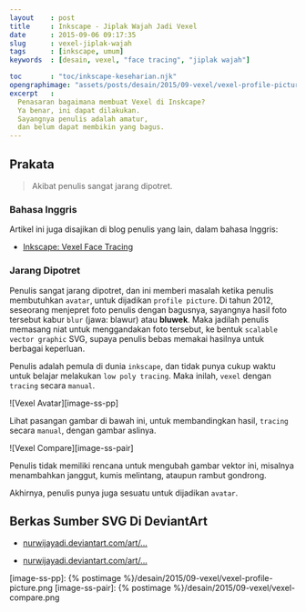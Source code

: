 ```yaml
---
layout    : post
title     : Inkscape - Jiplak Wajah Jadi Vexel
date      : 2015-09-06 09:17:35
slug      : vexel-jiplak-wajah
tags      : [inkscape, umum]
keywords  : [desain, vexel, "face tracing", "jiplak wajah"]

toc       : "toc/inkscape-keseharian.njk"
opengraphimage: "assets/posts/desain/2015/09-vexel/vexel-profile-picture.png"
excerpt   : 
  Penasaran bagaimana membuat Vexel di Inskcape?
  Ya benar, ini dapat dilakukan.
  Sayangnya penulis adalah amatur,
  dan belum dapat membikin yang bagus.
---
```


<a name="prakata"></a>

## Prakata

> Akibat penulis sangat jarang dipotret.

### Bahasa Inggris

Artikel ini juga disajikan di blog penulis yang lain,
dalam bahasa Inggris:

* [Inkscape: Vexel Face Tracing][english-version]

### Jarang Dipotret

Penulis sangat jarang dipotret,
dan ini memberi masalah ketika penulis membutuhkan `avatar`,
untuk dijadikan `profile picture`.
Di tahun 2012, seseorang menjepret foto penulis dengan bagusnya,
sayangnya hasil foto tersebut kabur `blur` (jawa: blawur) atau __bluwek__.
Maka jadilah penulis memasang niat untuk menggandakan foto tersebut,
ke bentuk `scalable vector graphic` SVG, supaya penulis bebas memakai
hasilnya untuk berbagai keperluan.

Penulis adalah pemula di dunia `inkscape`,
dan tidak punya cukup waktu untuk belajar melakukan `low poly tracing`.
Maka inilah, `vexel` dengan `tracing` secara `manual`.

![Vexel Avatar][image-ss-pp]

Lihat pasangan gambar di bawah ini, untuk membandingkan hasil, 
`tracing` secara `manual`, dengan gambar aslinya.

![Vexel Compare][image-ss-pair]

Penulis tidak memiliki rencana untuk mengubah gambar vektor ini,
misalnya menambahkan janggut, kumis melintang, ataupun rambut gondrong.

Akhirnya, penulis punya juga sesuatu untuk dijadikan `avatar`.

## Berkas Sumber SVG Di DeviantArt

* [nurwijayadi.deviantart.com/art/...][deviant-ss-pp-1]

* [nurwijayadi.deviantart.com/art/...][deviant-ss-pp-2]

[//]: <> ( -- -- -- links below -- -- -- )

[english-version]:  https://epsi-rns.gitlab.io/design/2015/09/06/inkscape-vexel-face-tracing/

[image-ss-pp]:      {% postimage %}/desain/2015/09-vexel/vexel-profile-picture.png
[image-ss-pair]:    {% postimage %}/desain/2015/09-vexel/vexel-compare.png

[deviant-ss-pp-1]:  http://nurwijayadi.deviantart.com/art/Humanity-in-Progress-645792932
[deviant-ss-pp-2]:  http://nurwijayadi.deviantart.com/art/Portrait-645793019
